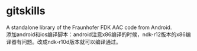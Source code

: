 # gitskills
A standalone library of the Fraunhofer FDK AAC code from Android.	
添加android和ios编译脚本：android注意x86编译的时候，ndk-r12版本的x86编译器有问题。改成ndk-r10d版本就可以编译通过。
